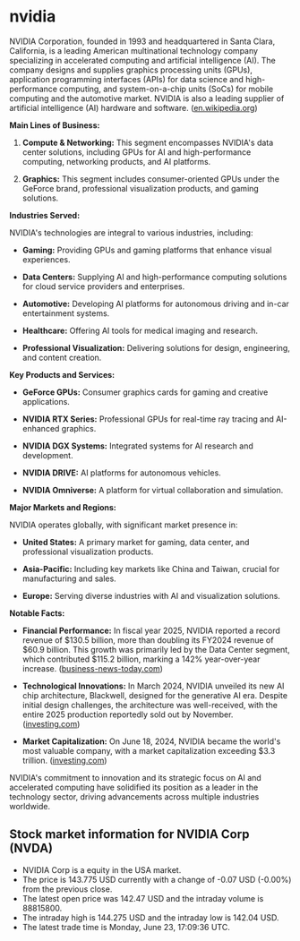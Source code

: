 # nvidia

NVIDIA Corporation, founded in 1993 and headquartered in Santa Clara, California, is a leading American multinational technology company specializing in accelerated computing and artificial intelligence (AI). The company designs and supplies graphics processing units (GPUs), application programming interfaces (APIs) for data science and high-performance computing, and system-on-a-chip units (SoCs) for mobile computing and the automotive market. NVIDIA is also a leading supplier of artificial intelligence (AI) hardware and software. ([en.wikipedia.org](https://en.wikipedia.org/wiki/Nvidia?utm_source=openai))

**Main Lines of Business:**

1. **Compute & Networking:** This segment encompasses NVIDIA's data center solutions, including GPUs for AI and high-performance computing, networking products, and AI platforms.

2. **Graphics:** This segment includes consumer-oriented GPUs under the GeForce brand, professional visualization products, and gaming solutions.

**Industries Served:**

NVIDIA's technologies are integral to various industries, including:

- **Gaming:** Providing GPUs and gaming platforms that enhance visual experiences.

- **Data Centers:** Supplying AI and high-performance computing solutions for cloud service providers and enterprises.

- **Automotive:** Developing AI platforms for autonomous driving and in-car entertainment systems.

- **Healthcare:** Offering AI tools for medical imaging and research.

- **Professional Visualization:** Delivering solutions for design, engineering, and content creation.

**Key Products and Services:**

- **GeForce GPUs:** Consumer graphics cards for gaming and creative applications.

- **NVIDIA RTX Series:** Professional GPUs for real-time ray tracing and AI-enhanced graphics.

- **NVIDIA DGX Systems:** Integrated systems for AI research and development.

- **NVIDIA DRIVE:** AI platforms for autonomous vehicles.

- **NVIDIA Omniverse:** A platform for virtual collaboration and simulation.

**Major Markets and Regions:**

NVIDIA operates globally, with significant market presence in:

- **United States:** A primary market for gaming, data center, and professional visualization products.

- **Asia-Pacific:** Including key markets like China and Taiwan, crucial for manufacturing and sales.

- **Europe:** Serving diverse industries with AI and visualization solutions.

**Notable Facts:**

- **Financial Performance:** In fiscal year 2025, NVIDIA reported a record revenue of $130.5 billion, more than doubling its FY2024 revenue of $60.9 billion. This growth was primarily led by the Data Center segment, which contributed $115.2 billion, marking a 142% year-over-year increase. ([business-news-today.com](https://business-news-today.com/nvidia-company-profile-business-model-financials-and-growth-outlook-2025-edition/?utm_source=openai))

- **Technological Innovations:** In March 2024, NVIDIA unveiled its new AI chip architecture, Blackwell, designed for the generative AI era. Despite initial design challenges, the architecture was well-received, with the entire 2025 production reportedly sold out by November. ([investing.com](https://www.investing.com/academy/statistics/NVIDIA-facts-and-statistics/?utm_source=openai))

- **Market Capitalization:** On June 18, 2024, NVIDIA became the world's most valuable company, with a market capitalization exceeding $3.3 trillion. ([investing.com](https://www.investing.com/academy/statistics/NVIDIA-facts-and-statistics/?utm_source=openai))

NVIDIA's commitment to innovation and its strategic focus on AI and accelerated computing have solidified its position as a leader in the technology sector, driving advancements across multiple industries worldwide.

## Stock market information for NVIDIA Corp (NVDA)
- NVIDIA Corp is a equity in the USA market.
- The price is 143.775 USD currently with a change of -0.07 USD (-0.00%) from the previous close.
- The latest open price was 142.47 USD and the intraday volume is 88815800.
- The intraday high is 144.275 USD and the intraday low is 142.04 USD.
- The latest trade time is Monday, June 23, 17:09:36 UTC.